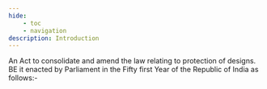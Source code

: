 ```yaml
---
hide:
    - toc
    - navigation
description: Introduction
---
```


An Act to consolidate and amend the law relating to protection of designs. BE it enacted by Parliament in the Fifty first Year of the Republic of India as follows:-